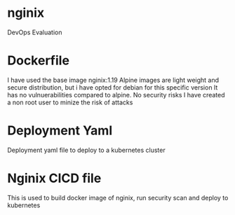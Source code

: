 # nginix
DevOps Evaluation


# Dockerfile

I have used the base image nginix:1.19
Alpine images are light weight and secure distribution, but i have opted for debian for this specific version
It has no vulnuerabilities compared to alpine. 
No security risks
I have created a non root user to minize the risk of attacks

# Deployment Yaml

Deployment yaml file to deploy to a kubernetes cluster

# Nginix CICD file 

This is used to build docker image of nginix, run security scan and deploy to kubernetes

